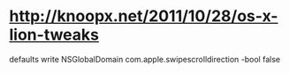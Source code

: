 # http://knoopx.net/2011/10/28/os-x-lion-tweaks
defaults write NSGlobalDomain com.apple.swipescrolldirection -bool false